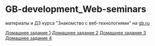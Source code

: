 # GB-development_Web-seminars
материалы и ДЗ курса "Знакомство с веб-технологиями" на [gb.ru](https://gb.ru/)

[Домашнее задание 1]()
[Домашнее задание 2]()
[Домашнее задание 3]()
[Домашнее задание 4]()
